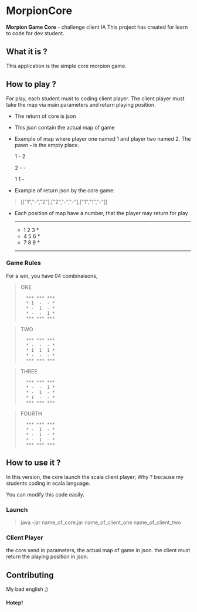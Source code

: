 # MorpionCore

<b>Morpion Game Core</b> - challenge client IA This project has created for learn to code for dev student.

## What it is ?

This application is the simple core morpion game.

## How to play ?

For play, each student must to coding client player. The client player must take the map via main parameters and return
playing position.

- The return of core is json
- This json contain the actual map of game
- Example of map where player one named 1 and player two named 2. The pawn <b> - </b> is the empty place.

     1  -  2
  
     2  -  - 
  
     1  1  -

- Example of return json by the core game:

> [["1","-","2"],["2","-","-"],["1","1","-"]]

- Each position of map have a number, that the player may return for play

    *** *** ***
    * 1  2  3 *
    * 4  5  6 *
    * 7  8  9 *
    *** *** ***

### Game Rules

For a win, you have 04 combinaisons,
> ONE
>
>       *** *** ***
>       * 1  -  - *
>       * -  1  - *
>       * -  -  1 *
>       *** *** ***

> TWO
>
>       *** *** ***
>       * -  -  - *
>       * 1  1  1 *
>       * -  -  - *
>       *** *** ***

> THREE
>
>       *** *** ***
>       * -  -  1 *
>       * -  1  - *
>       * 1  -  - *
>       *** *** ***


> FOURTH
>
>       *** *** ***
>       * -  1  - *
>       * -  1  - *
>       * -  1  - *
>       *** *** ***

## How to use it ?

In this version, the core launch the scala client player; Why ? because my students coding in scala language.

You can modify this code easily.

### Launch

> java -jar name_of_core.jar name_of_client_one name_of_client_two

### Client Player

the core send in parameters, the actual map of game in json. the client must return the playing position in json.

## Contributing

My bad english ;)

#### Hotep!